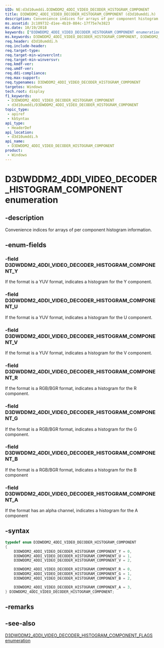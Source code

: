 ```yaml
---
UID: NE:d3d10umddi.D3DWDDM2_4DDI_VIDEO_DECODER_HISTOGRAM_COMPONENT
title: D3DWDDM2_4DDI_VIDEO_DECODER_HISTOGRAM_COMPONENT (d3d10umddi.h)
description: Convenience indices for arrays of per component histogram information.
ms.assetid: 2c109732-d1ee-4b19-884c-17f75e7e3823
ms.date: 10/19/2018
keywords: ["D3DWDDM2_4DDI_VIDEO_DECODER_HISTOGRAM_COMPONENT enumeration"]
ms.keywords: D3DWDDM2_4DDI_VIDEO_DECODER_HISTOGRAM_COMPONENT, D3DWDDM2_4DDI_VIDEO_DECODER_HISTOGRAM_COMPONENT,
req.header: d3d10umddi.h
req.include-header: 
req.target-type: 
req.target-min-winverclnt: 
req.target-min-winversvr: 
req.kmdf-ver: 
req.umdf-ver: 
req.ddi-compliance: 
req.max-support: 
req.typenames: D3DWDDM2_4DDI_VIDEO_DECODER_HISTOGRAM_COMPONENT
targetos: Windows
tech.root: display
f1_keywords:
 - D3DWDDM2_4DDI_VIDEO_DECODER_HISTOGRAM_COMPONENT
 - d3d10umddi/D3DWDDM2_4DDI_VIDEO_DECODER_HISTOGRAM_COMPONENT
topic_type:
 - apiref
 - kbSyntax
api_type:
 - HeaderDef
api_location:
 - d3d10umddi.h
api_name:
 - D3DWDDM2_4DDI_VIDEO_DECODER_HISTOGRAM_COMPONENT
product:
 - Windows
---
```


# D3DWDDM2_4DDI_VIDEO_DECODER_HISTOGRAM_COMPONENT enumeration


## -description

Convenience indices for arrays of per component histogram information.

## -enum-fields

### -field D3DWDDM2_4DDI_VIDEO_DECODER_HISTOGRAM_COMPONENT_Y

If the format is a YUV format, indicates a histogram for the Y component.

### -field D3DWDDM2_4DDI_VIDEO_DECODER_HISTOGRAM_COMPONENT_U

If the format is a YUV format, indicates a histogram for the U component.

### -field D3DWDDM2_4DDI_VIDEO_DECODER_HISTOGRAM_COMPONENT_V

If the format is a YUV format, indicates a histogram for the V component.

### -field D3DWDDM2_4DDI_VIDEO_DECODER_HISTOGRAM_COMPONENT_R

If the format is a RGB/BGR format, indicates a histogram for the R component.

### -field D3DWDDM2_4DDI_VIDEO_DECODER_HISTOGRAM_COMPONENT_G

If the format is a RGB/BGR format, indicates a histogram for the G component.

### -field D3DWDDM2_4DDI_VIDEO_DECODER_HISTOGRAM_COMPONENT_B

If the format is a RGB/BGR format, indicates a histogram for the B component

### -field D3DWDDM2_4DDI_VIDEO_DECODER_HISTOGRAM_COMPONENT_A

If the format has an alpha channel, indicates a histogram for the A component

## -syntax

```cpp
typedef enum D3DWDDM2_4DDI_VIDEO_DECODER_HISTOGRAM_COMPONENT
{
    D3DWDDM2_4DDI_VIDEO_DECODER_HISTOGRAM_COMPONENT_Y = 0,
    D3DWDDM2_4DDI_VIDEO_DECODER_HISTOGRAM_COMPONENT_U = 1,
    D3DWDDM2_4DDI_VIDEO_DECODER_HISTOGRAM_COMPONENT_V = 2,

    D3DWDDM2_4DDI_VIDEO_DECODER_HISTOGRAM_COMPONENT_R = 0,
    D3DWDDM2_4DDI_VIDEO_DECODER_HISTOGRAM_COMPONENT_G = 1,
    D3DWDDM2_4DDI_VIDEO_DECODER_HISTOGRAM_COMPONENT_B = 2,

    D3DWDDM2_4DDI_VIDEO_DECODER_HISTOGRAM_COMPONENT_A = 3,
} D3DWDDM2_4DDI_VIDEO_DECODER_HISTOGRAM_COMPONENT;
```

## -remarks

## -see-also

[D3DWDDM2_4DDI_VIDEO_DECODER_HISTOGRAM_COMPONENT_FLAGS enumeration](ne-d3d10umddi-d3dwddm2_4ddi_video_decoder_histogram_component_flags.md)

